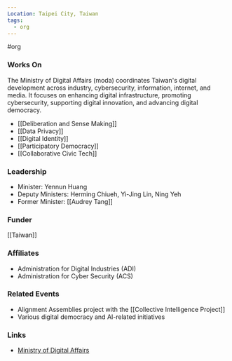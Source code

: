 ```yaml
---
Location: Taipei City, Taiwan
tags:
  - org
---
```

#org

### Works On
The Ministry of Digital Affairs (moda) coordinates Taiwan's digital development across industry, cybersecurity, information, internet, and media. It focuses on enhancing digital infrastructure, promoting cybersecurity, supporting digital innovation, and advancing digital democracy.

- [[Deliberation and Sense Making]]
- [[Data Privacy]]
- [[Digital Identity]]
- [[Participatory Democracy]]
- [[Collaborative Civic Tech]]

### Leadership
- Minister: Yennun Huang
- Deputy Ministers: Herming Chiueh, Yi-Jing Lin, Ning Yeh
- Former Minister: [[Audrey Tang]]

### Funder
[[Taiwan]]

### Affiliates
- Administration for Digital Industries (ADI)
- Administration for Cyber Security (ACS)

### Related Events
- Alignment Assemblies project with the [[Collective Intelligence Project]]
- Various digital democracy and AI-related initiatives

### Links
- [Ministry of Digital Affairs](https://moda.gov.tw)